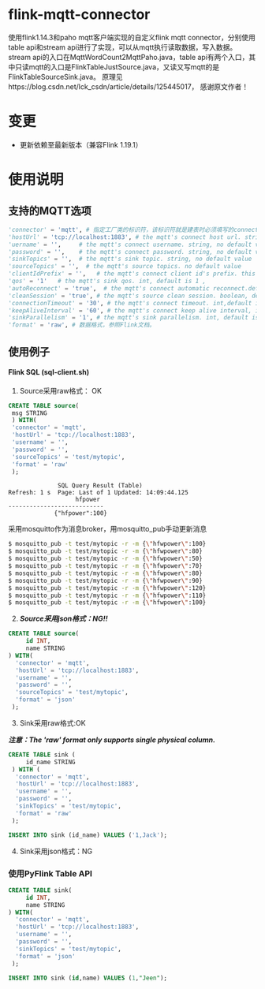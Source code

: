 # flink-mqtt-connector
 使用flink1.14.3和paho mqtt客户端实现的自定义flink mqtt connector，分别使用table api和stream api进行了实现，可以从mqtt执行读取数据，写入数据。
 stream api的入口在MqttWordCount2MqttPaho.java，table api有两个入口，其中只读mqtt的入口是FlinkTableJustSource.java，又读又写mqtt的是FlinkTableSourceSink.java。
 原理见https://blog.csdn.net/lck_csdn/article/details/125445017， 感谢原文作者！

# 变更
- 更新依赖至最新版本（兼容Flink 1.19.1）

# 使用说明
## 支持的MQTT选项
```python
'connector' = 'mqtt', # 指定工厂类的标识符，该标识符就是建表时必须填写的connector参数的值
'hostUrl' = 'tcp://localhost:1883', # the mqtt's connect host url. string, no default value
'uername' = '',     # the mqtt's connect username. string, no default value
'password' = '',    # the mqtt's connect password. string, no default value
'sinkTopics' = '',  # the mqtt's sink topic. string, no default value
'sourceTopics' = '',  # the mqtt's source topics. no default value
'clientIdPrefix' = '',   # the mqtt's connect client id's prefix. this is a logical application name. Pass a string, like “<<your-app-name>>”. string, default is randomUUID
'qos' = '1'   # the mqtt's sink qos. int, default is 1 ,  
'autoReconnect' = 'true',  # the mqtt's connect automatic reconnect.default is true
'cleanSession' = 'true', # the mqtt's source clean session. boolean, default is true
'connectionTimeout' = '30', # the mqtt's connect timeout. int,default is 30
'keepAliveInterval' = '60', # the mqtt's connect keep alive interval, int, default is 60
'sinkParallelism' = '1', # the mqtt's sink parallelism. int, default is 1.
'format' = 'raw', # 数据格式，参照Flink文档。 
```

## 使用例子
#### Flink SQL (sql-client.sh)
1. Source采用raw格式： OK
```SQL
CREATE TABLE source(
 msg STRING
 ) WITH(
 'connector' = 'mqtt',
 'hostUrl' = 'tcp://localhost:1883',
 'username' = '',
 'password' = '',
 'sourceTopics' = 'test/mytopic',
 'format' = 'raw'
 );
```
```shell
              SQL Query Result (Table)
Refresh: 1 s  Page: Last of 1 Updated: 14:09:44.125
                   hfpower
---------------------------
             {"hfpower":100}
```

采用mosquitto作为消息broker，用mosquitto_pub手动更新消息
```bash
$ mosquitto_pub -t test/mytopic -r -m {\"hfwpower\":100}
$ mosquitto_pub -t test/mytopic -r -m {\"hfwpower\":80}
$ mosquitto_pub -t test/mytopic -r -m {\"hfwpower\":50}
$ mosquitto_pub -t test/mytopic -r -m {\"hfwpower\":70}
$ mosquitto_pub -t test/mytopic -r -m {\"hfwpower\":80}
$ mosquitto_pub -t test/mytopic -r -m {\"hfwpower\":90}
$ mosquitto_pub -t test/mytopic -r -m {\"hfwpower\":120}
$ mosquitto_pub -t test/mytopic -r -m {\"hfwpower\":110}
$ mosquitto_pub -t test/mytopic -r -m {\"hfwpower\":100}
```

2. __*Source采用json格式：NG!!*__
```SQL
CREATE TABLE source(
     id INT,
     name STRING
) WITH(
  'connector' = 'mqtt',
  'hostUrl' = 'tcp://localhost:1883',
  'username' = '',
  'password' = '',
  'sourceTopics' = 'test/mytopic',
  'format' = 'json'
 );
 ```

3. Sink采用raw格式:OK

__*注意：The 'raw' format only supports single physical column.*__

```SQL
CREATE TABLE sink (
     id_name STRING
 ) WITH (
  'connector' = 'mqtt',
  'hostUrl' = 'tcp://localhost:1883',
  'username' = '',
  'password' = '',
  'sinkTopics' = 'test/mytopic',
  'format' = 'raw'
 );

INSERT INTO sink (id_name) VALUES ('1,Jack');
```

4. Sink采用json格式：NG 


### 使用PyFlink Table API
```SQL
CREATE TABLE sink(
     id INT,
     name STRING
) WITH(
  'connector' = 'mqtt',
  'hostUrl' = 'tcp://localhost:1883',
  'username' = '',
  'password' = '',
  'sinkTopics' = 'test/mytopic',
  'format' = 'json'
 );

INSERT INTO sink (id,name) VALUES (1,"Jeen");
```
